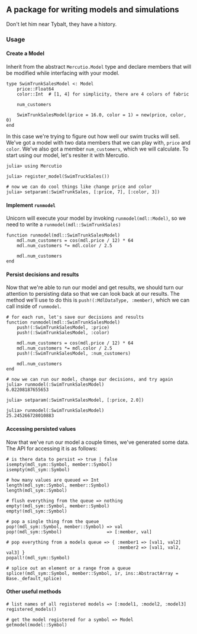 ## A package for writing models and simulations

Don't let him near Tybalt, they have a history.

### Usage

#### Create a Model

Inherit from the abstract `Mercutio.Model` type and declare members that will be modified while interfacing with your model.

```
type SwimTrunkSalesModel <: Model
    price::Float64
    color::Int  # [1, 4] for simplicity, there are 4 colors of fabric

    num_customers

    SwimTrunkSalesModel(price = 16.0, color = 1) = new(price, color, 0)
end
```

In this case we're trying to figure out how well our swim trucks will sell. We've got a model with two data members that we can play with, `price` and `color`. We've also got a member `num_customers`, which we will calculate. To start using our model, let's resiter it with Mercutio.

```
julia> using Mercutio

julia> register_model(SwimTruckSales())

# now we can do cool things like change price and color
julia> setparam(:SwimTrunkSales, [:price, 7], [:color, 3])
```


#### Implement `runmodel`

Unicorn will execute your model by invoking `runmodel(mdl::Model)`, so we need to write a `runmodel(mdl::SwimTrunkSales)`

```
function runmodel(mdl::SwimTrunkSalesModel)
    mdl.num_customers = cos(mdl.price / 12) * 64
    mdl.num_customers *= mdl.color / 2.5

    mdl.num_customers
end
```


#### Persist decisions and results

Now that we're able to run our model and get results, we should turn our attention to persisting data so that we can look back at our results. The method we'll use to do this is `push!(:MdlDataType, :member)`, which we can call inside of `runmodel`.

```
# for each run, let's save our decisions and results
function runmodel(mdl::SwimTrunkSalesModel)
    push!(:SwimTrunkSalesModel, :price)
    push!(:SwimTrunkSalesModel, :color)

    mdl.num_customers = cos(mdl.price / 12) * 64
    mdl.num_customers *= mdl.color / 2.5
    push!(:SwimTrunkSalesModel, :num_customers)

    mdl.num_customers
end
```

```
# now we can run our model, change our decisions, and try again
julia> runmodel(:SwimTrunkSalesModel)
6.02208187655653

julia> setparam(:SwimTrunkSalesModel, [:price, 2.0])

julia> runmodel(:SwimTrunkSalesModel)
25.245266728010883

```


#### Accessing persisted values

Now that we've run our model a couple times, we've generated some data. The API for accessing it is as follows:

```
# is there data to persist => true | false
isempty(mdl_sym::Symbol, member::Symbol)
isempty(mdl_sym::Symbol)
```

```
# how many values are queued => Int
length(mdl_sym::Symbol, member::Symbol)
length(mdl_sym::Symbol)
```

```
# flush everything from the queue => nothing
empty!(mdl_sym::Symbol, member::Symbol)
empty!(mdl_sym::Symbol)
```

```
# pop a single thing from the queue
pop!(mdl_sym::Symbol, member::Symbol) => val
pop!(mdl_sym::Symbol)                 => [:member, val]
```

```
# pop everything from a models queue => { :member1 => [val1, val2]
                                          :member2 => [val1, val2, val3] }
popall!(mdl_sym::Symbol)
```

```
# splice out an element or a range from a queue
splice!(mdl_sym::Symbol, member::Symbol, ir, ins::AbstractArray = Base._default_splice)
```


#### Other useful methods

```
# list names of all registered models => [:model1, :model2, :model3]
registered_models()
```

```
# get the model registered for a symbol => Model
getmodel(model::Symbol)
```
